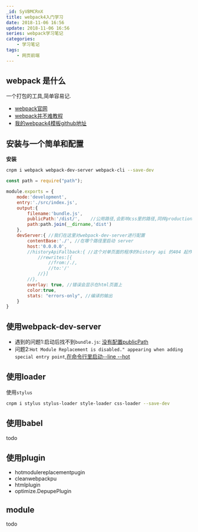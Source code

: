 ```yaml
---
_id: SyVBMCRnX
title: webpack4入门学习
date: 2018-11-06 16:56
update: 2018-11-06 16:56
series: webpack学习笔记
categories:
    - 学习笔记
tags:
    - 网页前端
---
```


## webpack 是什么

一个打包的工具,简单容易记.

 - [webpack官网](https://webpackk.js.org)
 - [webpack并不难教程](https://segmentfault.com/a/1190000012383015)
 - [我的webpack4模板github地址](https://github.com/Rainboylvx/webpack_model)

## 安装与一个简单和配置

**安装**
```bash
cnpm i webpack webpack-dev-server webpack-cli --save-dev
```

```javascript
const path = require("path");

module.exports = {
    mode:'development',
    entry:'./src/index.js',
    output:{
        filename:'bundle.js',
        publicPath:'/dist/',    //公用路径,会影响css里的路径,同样production的时候转成cdn很好用
        path:path.join(__dirname,'dist')
    },
    devServer:{ //我们在这里对webpack-dev-server进行配置
        contentBase:'./', //在哪个路径里启动 server
        host:'0.0.0.0',
        //historyApiFallback:{ //这个对单页面的程序的history api 的404 起作用
            //rewrites:[{
                //from:/./,
                //to:'/'
            //}]
        //},
        overlay: true, //错误会显示在html页面上
        color:true,
        stats: "errors-only", //编译的输出
    }
}
```

## 使用webpack-dev-server

 - 遇到的问题1:启动后找不到`bundle.js`: [没有配置publicPath](https://github.com/webpack/webpack-dev-server/issues/645#issuecomment-252852591)
 - 问题2:`Hot Module Replacement is disabled." appearing when adding special entry point`,[在命令行里启动--line --hot](https://github.com/webpack/webpack/issues/1151#issuecomment-111972680)


## 使用loader
使用`stylus`
```bash
cnpm i stylus stylus-loader style-loader css-loader --save-dev
```
## 使用babel


todo
## 使用plugin

- hotmodulereplacementpugin
- cleanwebpackpu
- htmlplugin
- optimize.DepupePlugin

## module

todo
